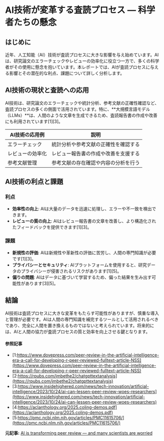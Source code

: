 # AI技術が変革する査読プロセス — 科学者たちの懸念

## はじめに

近年、人工知能（AI）技術が査読プロセスに大きな影響を与え始めています。AIは、研究論文のエラーチェックやレビューの効率化に役立つ一方で、多くの科学者がその使用に懸念を抱いています。本レポートでは、AIが査読プロセスに与える影響とその潜在的な利点、課題について詳しく分析します。

## AI技術の現状と査読への応用

AI技術は、研究論文のエラーチェックや統計分析、参考文献の正確性確認など、査読プロセスの多くの側面で活用されています。特に、**大規模言語モデル（LLMs）**は、人間のような文章を生成できるため、査読報告書の作成や改善にも利用されています[1][3]。

| AI技術の応用例 | 説明 |
|----------------|------|
| エラーチェック | 統計分析や参考文献の正確性を確認する |
| レビューの効率化 | レビュー報告書の作成や改善を支援する |
| 参考文献管理 | 参考文献の存在確認や内容の分析を行う |

## AI技術の利点と課題

### 利点
- **効率性の向上**: AIは大量のデータを迅速に処理し、エラーや不一致を検出できます。
- **レビューの質の向上**: AIはレビュー報告書の文章を改善し、より構造化されたフィードバックを提供できます[1][3]。

### 課題
- **新規性の評価**: AIは新規性や革新性の評価に苦労し、人間の専門知識が必要です[1][3]。
- **プライバシーとセキュリティ**: AIプラットフォームを使用すると、研究データのプライバシーが侵害されるリスクがあります[1][5]。
- **偏りの問題**: AIはデータに基づいて学習するため、偏った結果を生み出す可能性があります[3][5]。

## 結論

AI技術は査読プロセスに大きな変革をもたらす可能性がありますが、慎重な導入と管理が必要です。AIは人間の専門知識を補完するツールとして活用されるべきであり、完全に人間を置き換えるものではないと考えられています。将来的には、AIと人間の協力が査読プロセスの質と効率を向上させる鍵となります。

#### 参照記事
- [1:https://www.dovepress.com/peer-review-in-the-artificial-intelligence-era-a-call-for-developing-r-peer-reviewed-fulltext-article-NSS](https://www.dovepress.com/peer-review-in-the-artificial-intelligence-era-a-call-for-developing-r-peer-reviewed-fulltext-article-NSS)
- [2:https://rpubs.com/jmbethe2/chatgpttextanalysis](https://rpubs.com/jmbethe2/chatgpttextanalysis)
- [3:https://www.insidehighered.com/news/tech-innovation/artificial-intelligence/2023/10/24/ai-can-lessen-peer-review-woes-researchers](https://www.insidehighered.com/news/tech-innovation/artificial-intelligence/2023/10/24/ai-can-lessen-peer-review-woes-researchers)
- [4:https://aclanthology.org/2025.coling-demos.pdf](https://aclanthology.org/2025.coling-demos.pdf)
- [5:https://pmc.ncbi.nlm.nih.gov/articles/PMC11615706/](https://pmc.ncbi.nlm.nih.gov/articles/PMC11615706/)


**元記事:** [AI is transforming peer review — and many scientists are worried](https://www.nature.com/articles/d41586-025-00894-7)